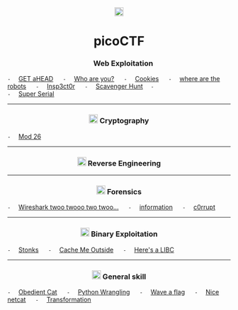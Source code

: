 
<div align='center'>
<img src='https://user-images.githubusercontent.com/83420725/178527568-5594b4c0-38aa-4463-91e1-f4d171dd531c.png' wight=20 height=20>
<h1> picoCTF </h1>
</div>




<h3 align="center">  <img src='https://user-images.githubusercontent.com/83420725/178528417-a32a8c02-361d-4882-b39f-955c8f2540e4.png' wight=15 height=15> Web Exploitation </h3> 

` - `&emsp; [GET aHEAD](https://github.com/qphong0612/Write-up/tree/main/picoCTF/GET%20aHEAD) &emsp;
` - `&emsp; [Who are you?](https://github.com/qphong0612/Write-up/tree/main/picoCTF/Who%20are%20you%3F) &emsp;
` - `&emsp; [Cookies](https://github.com/qphong0612/Write-up/tree/main/picoCTF/Cookies) &emsp;
` - `&emsp; [where are the robots](https://github.com/qphong0612/Write-up/tree/main/picoCTF/where%20are%20the%20robots) &emsp;
` - `&emsp; [Insp3ct0r](https://github.com/qphong0612/Write-up/tree/main/picoCTF/Insp3ct0r) &emsp;
` - `&emsp; [Scavenger Hunt](https://github.com/qphong0612/Write-up/tree/main/picoCTF/Scavenger%20Hunt) &emsp;`-` <br>
` - `&emsp; [Super Serial](https://github.com/qphong0612/Write-up/tree/main/picoCTF/Super%20Serial) &emsp;


___ 
<h3 align='center'> <img src='https://user-images.githubusercontent.com/83420725/178529843-8b588e8b-4e51-4fb6-8aec-c49f59622426.png' wight=20 height=20> Cryptography </h3>

` - `&emsp; [Mod 26](https://github.com/qphong0612/Write-up/tree/main/picoCTF/Mod%2026) <br>

___ 
<h3 align='center'> <img src='https://user-images.githubusercontent.com/83420725/178529930-17139b00-7523-4708-ae0f-cceed030b7bc.png' wight=20 height=20> Reverse Engineering </h3>



___ 
<h3 align='center'> <img src='https://user-images.githubusercontent.com/83420725/178532010-d1c6a006-0a53-4806-a128-c7265ebb8dd6.png' wight=20 height=20> Forensics </h3>

` - `&emsp; [Wireshark twoo twooo two twoo...]() &emsp;
` - `&emsp; [information]() &emsp;
` - `&emsp; [c0rrupt]() &emsp;

___ 
<h3 align='center'> <img src='https://user-images.githubusercontent.com/83420725/178532025-f83443c3-5ffd-4524-89c5-3351c3eeae5b.png' wight=20 height=20> Binary Exploitation </h3>

` - `&emsp; [Stonks]() &emsp;
` - `&emsp; [Cache Me Outside]() &emsp;
` - `&emsp; [Here's a LIBC](https://github.com/qphong0612/Write-up/tree/main/picoCTF/Here's%20a%20LIBC) &emsp;
___ 
<h3 align='center'> <img src='https://user-images.githubusercontent.com/83420725/178532068-59bd4826-aa2d-4224-a91b-530b8d6ecc8f.png' wight=20 height=20> General skill </h3>

` - `&emsp; [Obedient Cat](https://github.com/qphong0612/Write-up/tree/main/picoCTF/Obedient%20Cat) &emsp;
` - `&emsp; [Python Wrangling](https://github.com/qphong0612/Write-up/tree/main/picoCTF/Python%20Wrangling) &emsp;
` - `&emsp; [Wave a flag]() &emsp;
` - `&emsp; [Nice netcat](https://github.com/qphong0612/Write-up/tree/main/picoCTF/Nice%20netcat) &emsp;
` - `&emsp; [Transformation]() &emsp;









